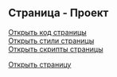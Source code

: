 ## Страница - Проект

[Открыть код страницы](./Project.html) <br />
[Открыть стили страницы](./Project.css) <br />
[Открыть скрипты страницы](./Project.js) <br />

[Открыть страницу](http://127.0.0.1:8000/pages/project/Project.html)

